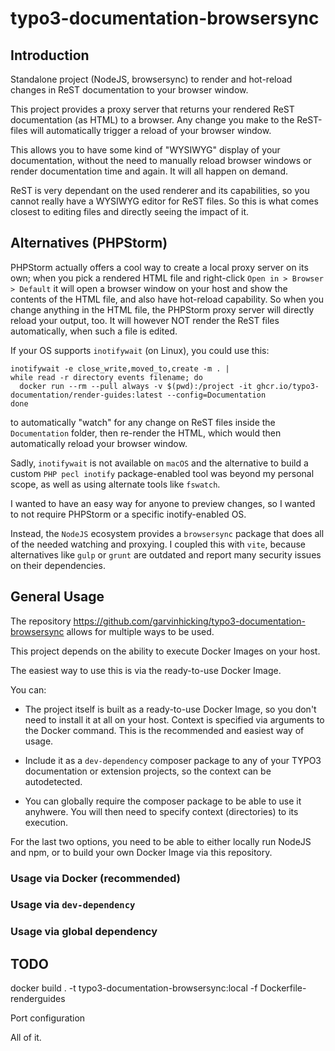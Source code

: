 # typo3-documentation-browsersync

## Introduction

Standalone project (NodeJS, browsersync) to render and hot-reload changes 
in ReST documentation to your browser window.

This project provides a proxy server that returns your rendered ReST
documentation (as HTML) to a browser. Any change you make to the ReST-files
will automatically trigger a reload of your browser window.

This allows you to have some kind of "WYSIWYG" display of your
documentation, without the need to manually reload browser windows or
render documentation time and again. It will all happen on demand.

ReST is very dependant on the used renderer and its capabilities, so you
cannot really have a WYSIWYG editor for ReST files. So this is what comes
closest to editing files and directly seeing the impact of it.

## Alternatives (PHPStorm)

PHPStorm actually offers a cool way to create a local proxy server on its
own; when you pick a rendered HTML file and right-click `Open in > Browser >
Default` it will open a browser window on your host and show the contents
of the HTML file, and also have hot-reload capability. So when you change
anything in the HTML file, the PHPStorm proxy server will directly reload
your output, too. It will however NOT render the ReST files automatically,
when such a file is edited.

If your OS supports `inotifywait` (on Linux), you could use this:

```
inotifywait -e close_write,moved_to,create -m . |
while read -r directory events filename; do
  docker run --rm --pull always -v $(pwd):/project -it ghcr.io/typo3-documentation/render-guides:latest --config=Documentation
done
```

to automatically "watch" for any change on ReST files inside the
`Documentation` folder, then re-render the HTML, which would then
automatically reload your browser window.

Sadly, `inotifywait` is not available on `macOS` and the alternative to
build a custom `PHP pecl inotify` package-enabled tool was beyond my
personal scope, as well as using alternate tools like `fswatch`.

I wanted to have an easy way for anyone to preview changes, so I wanted to
not require PHPStorm or a specific inotify-enabled OS.

Instead, the `NodeJS` ecosystem provides a `browsersync` package that does
all of the needed watching and proxying. I coupled this with `vite`, because
alternatives like `gulp` or `grunt` are outdated and report many security
issues on their dependencies.

## General Usage

The repository https://github.com/garvinhicking/typo3-documentation-browsersync
allows for multiple ways to be used.

This project depends on the ability to execute Docker Images on your host.

The easiest way to use this is via the ready-to-use Docker Image.

You can:
 
   * The project itself is built as a ready-to-use Docker Image, so you
     don't need to install it at all on your host. Context is specified
     via arguments to the Docker command. This is the recommended and
     easiest way of usage.

   * Include it as a `dev-dependency` composer package to any of your TYPO3 
     documentation or extension projects, so the context can be autodetected.

   * You can globally require the composer package to be able to use
     it anyhwere. You will then need to specify context (directories) to
     its execution.

For the last two options, you need to be able to either locally run
NodeJS and npm, or to build your own Docker Image via this repository.

### Usage via Docker (recommended)

### Usage via `dev-dependency`

### Usage via global dependency

## TODO

docker build . -t typo3-documentation-browsersync:local -f Dockerfile-renderguides

Port configuration

All of it.
